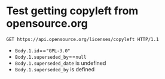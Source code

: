 # Test getting copyleft from opensource.org

```http
GET https://api.opensource.org/licenses/copyleft HTTP/1.1
```

* `Body.1.id`==`"GPL-3.0"`
* `Body.1.superseded_by`==`null`
* `Body.1.superseded_date` is undefined
* `Body.1.superseded_by` is defined